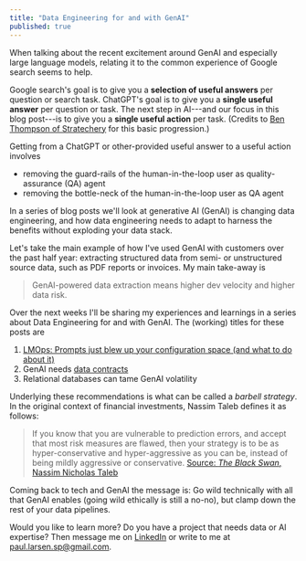 ```yaml
---
title: "Data Engineering for and with GenAI"
published: true
---
```


When talking about the recent excitement around GenAI and especially large language models, relating it to the common experience of Google search seems to help.

Google search's goal is to give you a **selection of useful answers** per question or search task. ChatGPT's goal is to give you a **single useful answer** per question or task. The next step in AI---and our focus in this blog post---is to give you a **single useful action** per task. (Credits to [Ben Thompson of Stratechery](https://stratechery.com/2023/googles-true-moonshot/) for this basic progression.)

Getting from a ChatGPT or other-provided useful answer to a useful action involves

* removing the guard-rails of the human-in-the-loop user as quality-assurance (QA) agent
* removing the bottle-neck of the human-in-the-loop user as QA agent

In a series of blog posts we'll look at generative AI (GenAI) is changing data engineering, and how data engineering needs to adapt to harness the benefits without exploding your data stack.

Let's take the main example of how I've used GenAI with customers over the past half year: extracting structured data from semi- or unstructured source data, such as PDF reports or invoices. My main take-away is

> GenAI-powered data extraction means higher dev velocity and higher data risk.

Over the next weeks I'll be sharing my experiences and learnings in a series about Data Engineering for and with GenAI. The (working) titles for these posts are

1. [LMOps: Prompts just blew up your configuration space (and what to do about it)](https://munichpavel.github.io/2023/06/21/llm-ops-configuration-explosion/)
2. GenAI needs [data contracts](https://munichpavel.github.io/2023/03/08/data-contracts/)
3. Relational databases can tame GenAI volatility


Underlying these recommendations is what can be called a *barbell strategy*. In the original context of financial investments, Nassim Taleb defines it as follows:

> If you know that you are vulnerable to prediction errors, and accept that most risk measures are flawed, then your strategy is to be as hyper-conservative and hyper-aggressive as you can be, instead of being mildly aggressive or conservative. [Source: *The Black Swan*, Nassim Nicholas Taleb](https://www.penguinrandomhouse.com/books/176226/the-black-swan-second-edition-by-nassim-nicholas-taleb/)

Coming back to tech and GenAI the message is: Go wild technically with all that GenAI enables (going wild ethically is still a no-no), but clamp down the rest of your data pipelines.

Would you like to learn more? Do you have a project that needs data or AI expertise? Then message me on [LinkedIn](https://www.linkedin.com/in/paul-larsen/) or write to me at paul.larsen.sp@gmail.com.
